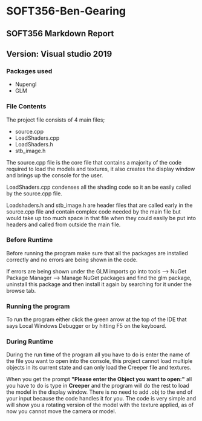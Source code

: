 # SOFT356-Ben-Gearing

## SOFT356 Markdown Report

## Version: Visual studio 2019

### Packages used

* Nupengl
* GLM

### File Contents

The project file consists of 4 main files; 
* source.cpp
* LoadShaders.cpp
* LoadShaders.h
* stb_image.h

The source.cpp file is the core file that contains a majority of the code required to load the models and textures, it also creates the display window and brings up the console for the user.

LoadShaders.cpp condenses all the shading code so it an be easily called by the source.cpp file.

Loadshaders.h and stb_image.h are header files that are called early in the source.cpp file and contain complex code needed by the main file but would take up too much space in that file when they could easily be put into headers and called from outside the main file.

### Before Runtime

Before running the program make sure that all the packages are installed correctly and no errors are being shown in the code.

If errors are being shown under the GLM imports go into tools --> NuGet Package Manager --> Manage NuGet packages and find the glm package, uninstall this package and then install it again by searching for it under the browse tab.

### Running the program

To run the program either click the green arrow at the top of the IDE that says Local Windows Debugger or by hitting F5 on the keyboard.

### During Runtime

During the run time of the program all you have to do is enter the name of the file you want to open into the console, this project cannot load multiple objects in its current state and can only load the Creeper file and textures.

When you get the prompt **"Please enter the Object you want to open:"** all you have to do is type in **Creeper** and the program will do the rest to load the model in the display window. There is no need to add .obj to the end of your input because the code handles it for you. The code is very simple and will show you a rotating version of the model with the texture applied, as of now you cannot move the camera or model.
